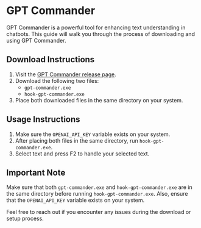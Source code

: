 # GPT Commander

GPT Commander is a powerful tool for enhancing text understanding in chatbots. This guide will walk you through the process of downloading and using GPT Commander.

## Download Instructions

1. Visit the [GPT Commander release page](https://github.com/nullmastermind/gpt-commander/releases/tag/1.0.2).
2. Download the following two files:
   - `gpt-commander.exe`
   - `hook-gpt-commander.exe`
3. Place both downloaded files in the same directory on your system.

## Usage Instructions

1. Make sure the `OPENAI_API_KEY` variable exists on your system.
2. After placing both files in the same directory, run `hook-gpt-commander.exe`.
3. Select text and press F2 to handle your selected text.

## Important Note

Make sure that both `gpt-commander.exe` and `hook-gpt-commander.exe` are in the same directory before running `hook-gpt-commander.exe`. Also, ensure that the `OPENAI_API_KEY` variable exists on your system.

Feel free to reach out if you encounter any issues during the download or setup process.
